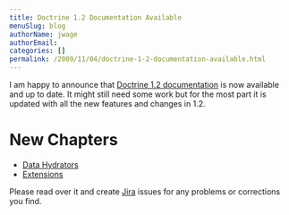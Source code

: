 ```yaml
---
title: Doctrine 1.2 Documentation Available
menuSlug: blog
authorName: jwage 
authorEmail: 
categories: []
permalink: /2009/11/04/doctrine-1-2-documentation-available.html
---
```

I am happy to announce that [Doctrine 1.2
documentation](http://www.doctrine-project.org/documentation/manual/1_2/en)
is now available and up to date. It might still need some work but for
the most part it is updated with all the new features and changes in
1.2.

New Chapters
============

-   [Data
    Hydrators](http://www.doctrine-project.org/documentation/manual/1_2/en/data-hydrators)
-   [Extensions](http://www.doctrine-project.org/documentation/manual/1_2/en/extensions)

Please read over it and create
[Jira](http://www.doctrine-project.org/jira) issues for any problems or
corrections you find.
